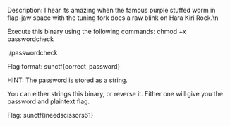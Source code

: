 Description: I hear its amazing when the famous purple stuffed worm in flap-jaw space with the tuning fork does a raw blink on Hara Kiri Rock.\n

Execute this binary using the following commands:
chmod +x passwordcheck

./passwordcheck

Flag format: sunctf{correct_password}

HINT: The password is stored as a string.

You can either strings this binary, or reverse it. Either one will give you the password and plaintext flag.

Flag: sunctf{ineedscissors61}
